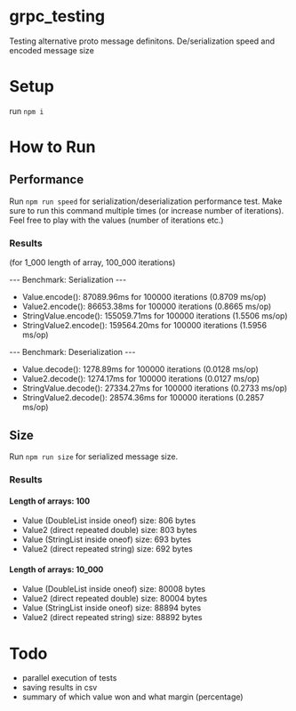 # grpc_testing

Testing alternative proto message definitons. De/serialization speed and encoded message size

# Setup

run `npm i`

# How to Run

## Performance

Run `npm run speed` for serialization/deserialization performance test.
Make sure to run this command multiple times (or increase number of iterations).
Feel free to play with the values (number of iterations etc.)

### Results

(for 1_000 length of array, 100_000 iterations)

--- Benchmark: Serialization ---

- Value.encode(): 87089.96ms for 100000 iterations (0.8709 ms/op)
- Value2.encode(): 86653.38ms for 100000 iterations (0.8665 ms/op)
- StringValue.encode(): 155059.71ms for 100000 iterations (1.5506 ms/op)
- StringValue2.encode(): 159564.20ms for 100000 iterations (1.5956 ms/op)

--- Benchmark: Deserialization ---

- Value.decode(): 1278.89ms for 100000 iterations (0.0128 ms/op)
- Value2.decode(): 1274.17ms for 100000 iterations (0.0127 ms/op)
- StringValue.decode(): 27334.27ms for 100000 iterations (0.2733 ms/op)
- StringValue2.decode(): 28574.36ms for 100000 iterations (0.2857 ms/op)

## Size

Run `npm run size` for serialized message size.

### Results

#### Length of arrays: 100

- Value (DoubleList inside oneof) size: 806 bytes
- Value2 (direct repeated double) size: 803 bytes
- Value (StringList inside oneof) size: 693 bytes
- Value2 (direct repeated string) size: 692 bytes

#### Length of arrays: 10_000

- Value (DoubleList inside oneof) size: 80008 bytes
- Value2 (direct repeated double) size: 80004 bytes
- Value (StringList inside oneof) size: 88894 bytes
- Value2 (direct repeated string) size: 88892 bytes

# Todo

- parallel execution of tests
- saving results in csv
- summary of which value won and what margin (percentage)
